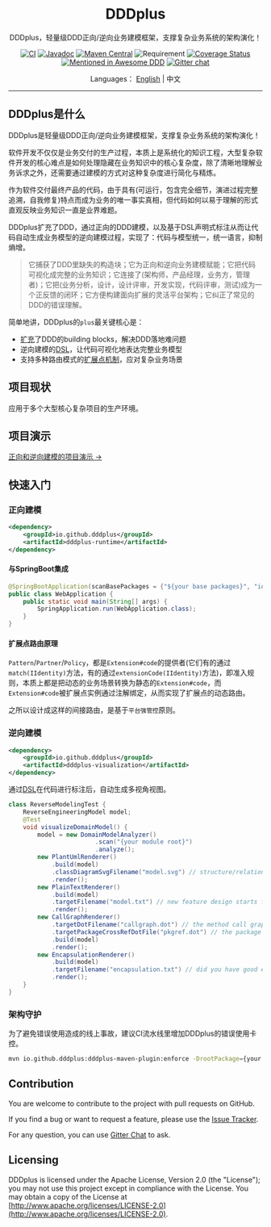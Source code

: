 <h1 align="center">DDDplus</h1>

<div align="center">

DDDplus，轻量级DDD正向/逆向业务建模框架，支撑复杂业务系统的架构演化！

[![CI](https://github.com/funkygao/cp-ddd-framework/workflows/CI/badge.svg?branch=master)](https://github.com/funkygao/cp-ddd-framework/actions?query=branch%3Amaster+workflow%3ACI)
[![Javadoc](https://img.shields.io/badge/javadoc-Reference-blue.svg)](https://funkygao.github.io/cp-ddd-framework/doc/apidocs/)
[![Maven Central](https://img.shields.io/maven-central/v/io.github.dddplus/dddplus.svg?label=Maven%20Central)](https://central.sonatype.com/namespace/io.github.dddplus)
![Requirement](https://img.shields.io/badge/JDK-8+-blue.svg)
[![Coverage Status](https://img.shields.io/codecov/c/github/funkygao/cp-ddd-framework.svg)](https://codecov.io/gh/funkygao/cp-ddd-framework)
[![Mentioned in Awesome DDD](https://awesome.re/mentioned-badge.svg)](https://github.com/heynickc/awesome-ddd#jvm)
[![Gitter chat](https://img.shields.io/badge/gitter-join%20chat%20%E2%86%92-brightgreen.svg)](https://gitter.im/cp-ddd-framework/community)

</div>

<div align="center">

Languages： [English](README.md) | 中文
</div>

----

## DDDplus是什么

DDDplus是轻量级DDD正向/逆向业务建模框架，支撑复杂业务系统的架构演化！

软件开发不仅仅是业务交付的生产过程，本质上是系统化的知识工程，大型复杂软件开发的核心难点是如何处理隐藏在业务知识中的核心复杂度，除了清晰地理解业务诉求之外，还需要通过建模的方式对这种复杂度进行简化与精炼。

作为软件交付最终产品的代码，由于具有(可运行，包含完全细节，演进过程完整追溯，自我修复)特点而成为业务的唯一事实真相，但代码如何以易于理解的形式直观反映业务知识一直是业界难题。

DDDplus扩充了DDD，通过正向的DDD建模，以及基于DSL声明式标注从而让代码自动生成业务模型的逆向建模过程，实现了：代码与模型统一，统一语言，抑制熵增。

>它捕获了DDD里缺失的构造块；它为正向和逆向业务建模赋能；它把代码可视化成完整的业务知识；它连接了(架构师，产品经理，业务方，管理者)；它把(业务分析，设计，设计评审，开发实现，代码评审，测试)成为一个正反馈的闭环；它方便构建面向扩展的灵活平台架构；它纠正了常见的DDD的错误理解。

简单地讲，DDDplus的`plus`最关键核心是：
- [扩充](/dddplus-spec/src/main/java/io/github/dddplus/model)了DDD的building blocks，解决DDD落地难问题
- 逆向建模的[DSL](/dddplus-spec/src/main/java/io/github/dddplus/dsl)，让代码可视化地表达完整业务模型
- 支持多种路由模式的[扩展点机制](/dddplus-spec/src/main/java/io/github/dddplus/ext)，应对复杂业务场景

## 项目现状

应用于多个大型核心复杂项目的生产环境。

## 项目演示

[正向和逆向建模的项目演示 ->](dddplus-test/src/test/java/ddd/plus/showcase/README.zh-cn.md)

## 快速入门

### 正向建模

```xml
<dependency>
    <groupId>io.github.dddplus</groupId>
    <artifactId>dddplus-runtime</artifactId>
</dependency>
```

#### 与SpringBoot集成

```java
@SpringBootApplication(scanBasePackages = {"${your base packages}", "io.github.dddplus"})
public class WebApplication {
    public static void main(String[] args) {
        SpringApplication.run(WebApplication.class);
    }
}
```

#### 扩展点路由原理

`Pattern`/`Partner`/`Policy`，都是`Extension#code`的提供者(它们有的通过`match(IIdentity)`方法，有的通过`extensionCode(IIdentity)`方法)，即准入规则，本质上都是把动态的业务场景转换为静态的`Extension#code`，而`Extension#code`被扩展点实例通过注解绑定，从而实现了扩展点的动态路由。

之所以设计成这样的间接路由，是基于`平台强管控`原则。

### 逆向建模

```xml
<dependency>
    <groupId>io.github.dddplus</groupId>
    <artifactId>dddplus-visualization</artifactId>
</dependency>
```

通过[DSL](/dddplus-spec/src/main/java/io/github/dddplus/dsl)在代码进行标注后，自动生成多视角视图。

```java
class ReverseModelingTest {
    ReverseEngineeringModel model;
    @Test
    void visualizeDomainModel() {
        model = new DomainModelAnalyzer()
                        .scan("{your module root}")
                        .analyze();
        new PlantUmlRenderer()
            .build(model)
            .classDiagramSvgFilename("model.svg") // structure/relations of your business model
            .render();
        new PlainTextRenderer()
            .build(model)
            .targetFilename("model.txt") // new feature design starts from here, change it as you design
            .render();
        new CallGraphRenderer()
            .targetDotFilename("callgraph.dot") // the method call graph
            .targetPackageCrossRefDotFile("pkgref.dot") // the package cross reference relationship
            .build(model)
            .render();
        new EncapsulationRenderer()
            .build(model)
            .targetFilename("encapsulation.txt") // did you have good encapsulation?
            .render();
    }
}
```

### 架构守护

为了避免错误使用造成的线上事故，建议CI流水线里增加DDDplus的错误使用卡控。

```bash
mvn io.github.dddplus:dddplus-maven-plugin:enforce -DrootPackage={your pkg} -DrootDir={your src dir}
```

## Contribution

You are welcome to contribute to the project with pull requests on GitHub.

If you find a bug or want to request a feature, please use the [Issue Tracker](https://github.com/funkygao/cp-ddd-framework/issues).

For any question, you can use [Gitter Chat](https://gitter.im/cp-ddd-framework/community) to ask.

## Licensing

DDDplus is licensed under the Apache License, Version 2.0 (the "License"); you may not use this project except in compliance with the License. You may obtain a copy of the License at [http://www.apache.org/licenses/LICENSE-2.0](http://www.apache.org/licenses/LICENSE-2.0).
